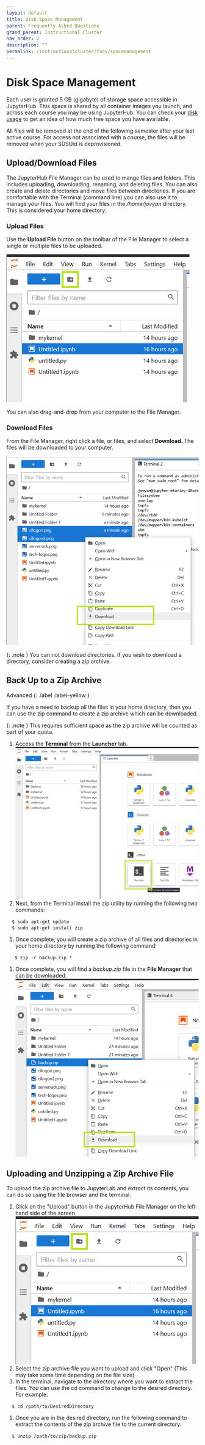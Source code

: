 ```yaml
---
layout: default
title: Disk Space Management
parent: Frequently Asked Questions
grand_parent: Instructional Cluster
nav_order: 2
description: ""
permalink: /instructionalcluster/faqs/spacemanagement
---
```


# Disk Space Management

Each user is granted 5 GB (gigabyte) of storage space accessible in JupyterHub. This space is shared by all container images you launch, and across each course you may be using JupyterHub. You can check your [disk usage](/instructionalcluster/faqs/diskquota) to get an idea of how much free space you have available.

All files will be removed at the end of the following semester after your last active course. For access not associated with a course, the files will be removed when your SDSUid is deprovisioned.

## Upload/Download Files

The JupyterHub File Manager can be used to mange files and folders. This includes uploading, downloading, renaming, and deleting files. You can also create and delete directories and move files between directories. If you are comfortable with the Terminal (command line) you can also use it to manage your files. You will find your files in the */home/jovyan* directory. This is considered your home directory.

### Upload Files

Use the **Upload File** button on the toolbar of the File Manager to select a single or multiple files to be uploaded.

![Upload File](/images/instructionalcluster/faq-space3.png)

You can also drag-and-drop from your computer to the File Manager.

### Download Files

From the File Manager, right click a file, or files, and select **Download**. The files will be downloaded to your computer. 

![Download Files](/images/instructionalcluster/faq-space4.png)

{: .note }
You can not download directories. If you wish to download a directory, consider creating a zip archive.

## Back Up to a Zip Archive

Advanced
{: .label .label-yellow }

If you have a need to backup all the files in your home directory, then you can use the zip command to create a zip archive which can be downloaded.

{: .note }
This requires sufficient space as the zip archive will be counted as part of your quota.

1. Access the **Terminal** from the **Launcher** tab.
![Terminal Launcher](/images/instructionalcluster/faq-space1.png)
1. Next, from the Terminal install the zip utility by running the following two commands:
```
  $ sudo apt-get update
  $ sudo apt-get install zip
```
1. Once complete, you will create a zip archive of all files and directories in your home directory by running the following command:
```
   $ zip -r backup.zip *
```
1. Once complete, you will find a *backup.zip* file in the **File Manager** that can be downloaded.
![File Manager Download](/images/instructionalcluster/faq-space5.png)

## Uploading and Unzipping a Zip Archive File

To upload the zip archive file to JupyterLab and extract its contents, you can do so using the file browser and the terminal.

1. Click on the "Upload" button in the JupyterHub File Manager on the left-hand side of the screen
![Upload File](/images/instructionalcluster/faq-space3.png)
1. Select the zip archive file you want to upload and click "Open" (This may take some time depending on the file size)
1. In the terminal, navigate to the directory where you want to extract the files. You can use the cd command to change to the desired directory. For example: 
```
  $ cd /path/to/DesiredDirectory
```
1. Once you are in the desired directory, run the following command to extract the contents of the zip archive file to the current directory: 
```
  $ unzip /path/to/zip/backup.zip
```